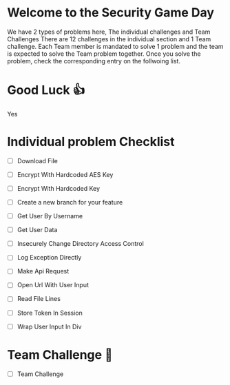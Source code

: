 # Welcome to the Security Game Day

We have 2 types of problems here, The individual challenges and Team Challenges
There are 12 challenges in the individual section and 1 Team challenge. Each Team member is mandated to solve 1 problem and the team is expected to solve the Team problem together.
Once you solve the problem, check the corresponding entry on the follwoing list. 

# Good Luck 👍
Yes
# Individual problem Checklist

- [ ] Download File
- [ ] Encrypt With Hardcoded AES Key
- [ ] Encrypt With Hardcoded Key
- [ ] Create a new branch for your feature
- [ ] Get User By Username
- [ ] Get User Data
- [ ] Insecurely Change Directory Access Control
- [ ] Log Exception Directly
- [ ] Make Api Request
- [ ] Open Url With User Input
- [ ] Read File Lines
- [ ] Store Token In Session
- [ ] Wrap User Input In Div


# Team Challenge 💪

- [ ] Team Challenge
